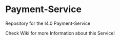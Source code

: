 # Payment-Service
Repository for the I4.0 Payment-Service

Check Wiki for more Information about this Service!
